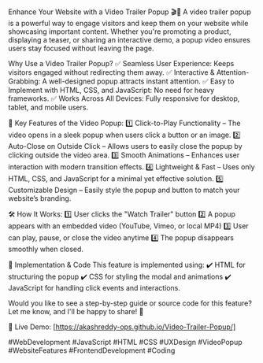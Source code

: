 Enhance Your Website with a Video Trailer Popup 🎬🚀
A video trailer popup is a powerful way to engage visitors and keep them on your website while showcasing important content. Whether you're promoting a product, displaying a teaser, or sharing an interactive demo, a popup video ensures users stay focused without leaving the page.

Why Use a Video Trailer Popup?
✅ Seamless User Experience: Keeps visitors engaged without redirecting them away.
✅ Interactive & Attention-Grabbing: A well-designed popup attracts instant attention.
✅ Easy to Implement with HTML, CSS, and JavaScript: No need for heavy frameworks.
✅ Works Across All Devices: Fully responsive for desktop, tablet, and mobile users.

🚀 Key Features of the Video Popup:
1️⃣ Click-to-Play Functionality – The video opens in a sleek popup when users click a button or an image.
2️⃣ Auto-Close on Outside Click – Allows users to easily close the popup by clicking outside the video area.
3️⃣ Smooth Animations – Enhances user interaction with modern transition effects.
4️⃣ Lightweight & Fast – Uses only HTML, CSS, and JavaScript for a minimal yet effective solution.
5️⃣ Customizable Design – Easily style the popup and button to match your website’s branding.

🛠 How It Works:
1️⃣ User clicks the "Watch Trailer" button
2️⃣ A popup appears with an embedded video (YouTube, Vimeo, or local MP4)
3️⃣ User can play, pause, or close the video anytime
4️⃣ The popup disappears smoothly when closed.

📌 Implementation & Code
This feature is implemented using:
✔️ HTML for structuring the popup
✔️ CSS for styling the modal and animations
✔️ JavaScript for handling click events and interactions.

Would you like to see a step-by-step guide or source code for this feature? Let me know, and I'll be happy to share! 🚀

📢 Live Demo: [https://akashreddy-ops.github.io/Video-Trailer-Popup/]

#WebDevelopment #JavaScript #HTML #CSS #UXDesign #VideoPopup #WebsiteFeatures #FrontendDevelopment #Coding
